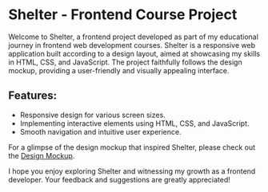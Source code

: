 # Shelter - Frontend Course Project

Welcome to Shelter, a frontend project developed as part of my educational journey in frontend web development courses. Shelter is a responsive web application built according to a design layout, aimed at showcasing my skills in HTML, CSS, and JavaScript. The project faithfully follows the design mockup, providing a user-friendly and visually appealing interface.

## Features:

- Responsive design for various screen sizes.
- Implementing interactive elements using HTML, CSS, and JavaScript.
- Smooth navigation and intuitive user experience.

For a glimpse of the design mockup that inspired Shelter, please check out the [Design Mockup](https://www.figma.com/file/Yk6EnbY63FyG2PJTFkJDMh/shelter?type=design&node-id=94-43&mode=design&t=SMP0FK40SfcspeVG-0).

I hope you enjoy exploring Shelter and witnessing my growth as a frontend developer. Your feedback and suggestions are greatly appreciated!
